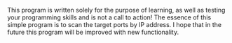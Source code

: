 This program is written solely for the purpose of learning, as well as testing your programming skills and is not a call to action! 
The essence of this simple program is to scan the target ports by IP address. 
I hope that in the future this program will be improved with new functionality.
